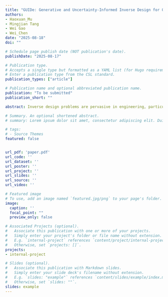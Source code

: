 ```yaml
---
title: "GUIDe: Generative and Uncertainty-Informed Inverse Design for On-Demand Nonlinear Functional Responses"
authors:
- Haoxuan_Mu
- Mingjian Tang
- Wei Gao
- Wei_Chen
date: "2025-08-18"
doi: ""

# Schedule page publish date (NOT publication's date).
publishDate: "2025-08-17"

# Publication type.
# Accepts a single type but formatted as a YAML list (for Hugo requirements).
# Enter a publication type from the CSL standard.
publication_types: ["article"]

# Publication name and optional abbreviated publication name.
publication: "To be submitted"
publication_short: ""

abstract: Inverse design problems are pervasive in engineering, particularly when dealing with nonlinear system responses, such as in mechanical behavior or spectral analysis. The inherent intractability, non-existence or non-uniqueness of their solutions, and the need for swift exploration of the solution space necessitate the adoption of machine learning and data-driven approaches, such as deep generative models. Here, we show that both deep generative model-based and optimization-based methods can yield unreliable solutions or incomplete coverage of the solution space. To address this, we propose the Generative and Uncertainty-informed Inverse Design (GUIDe) framework, leveraging probabilistic machine learning, statistical inference, and Markov chain Monte Carlo sampling to generate designs with targeted nonlinear behaviors.  a forward model that predicts each design's nonlinear functional response allows GUIDe to evaluate the confidence that a design will meet the target, conditioned on a target response with a user-specified tolerance level. Then, solutions are generated by sampling the solution space based on the confidence. We validate the method by designing the interface properties for nacre-inspired composites to achieve target stress-strain responses. Results show that GUIDe enables the discovery of diverse feasible solutions, including those outside the training data range, even for out-of-distribution targets.

# Summary. An optional shortened abstract.
# summary: Lorem ipsum dolor sit amet, consectetur adipiscing elit. Duis posuere tellus ac convallis placerat. Proin tincidunt magna sed ex sollicitudin condimentum.

# tags:
# - Source Themes
featured: false


url_pdf: 'paper.pdf'
url_code: ''
url_dataset: ''
url_poster: ''
url_project: ''
url_slides: ''
url_source: ''
url_video: ''

# Featured image
# To use, add an image named `featured.jpg/png` to your page's folder. 
image:
  caption: ''
  focal_point: ""
  preview_only: false

# Associated Projects (optional).
#   Associate this publication with one or more of your projects.
#   Simply enter your project's folder or file name without extension.
#   E.g. `internal-project` references `content/project/internal-project/index.md`.
#   Otherwise, set `projects: []`.
projects:
- internal-project

# Slides (optional).
#   Associate this publication with Markdown slides.
#   Simply enter your slide deck's filename without extension.
#   E.g. `slides: "example"` references `content/slides/example/index.md`.
#   Otherwise, set `slides: ""`.
slides: example
---
```


